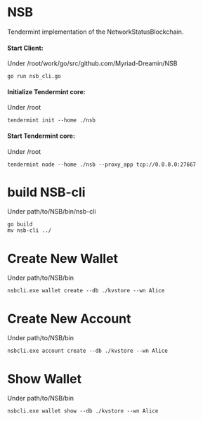 # NSB

Tendermint implementation of the NetworkStatusBlockchain.

#### Start Client: 

Under /root/work/go/src/github.com/Myriad-Dreamin/NSB 

```
go run nsb_cli.go
```


#### Initialize Tendermint core:

Under /root

```
tendermint init --home ./nsb
```

#### Start Tendermint core:

Under /root

```
tendermint node --home ./nsb --proxy_app tcp://0.0.0.0:27667
```

# build NSB-cli
Under path/to/NSB/bin/nsb-cli
```
go build
mv nsb-cli ../
```

# Create New Wallet
Under path/to/NSB/bin
```
nsbcli.exe wallet create --db ./kvstore --wn Alice
```


# Create New Account
Under path/to/NSB/bin
```
nsbcli.exe account create --db ./kvstore --wn Alice
```

# Show Wallet
Under path/to/NSB/bin
```
nsbcli.exe wallet show --db ./kvstore --wn Alice
```
